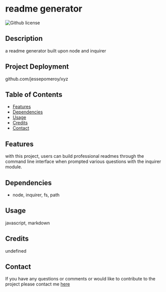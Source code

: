 
# readme generator
![Github license](https://img.shields.io/badge/license-mit-blue.svg)
## Description
a readme generator built upon node and inquirer
## Project Deployment
github.com/jessepomeroy/xyz
## Table of Contents
* [Features](#features)
* [Dependencies](#dependencies)
* [Usage](#usage)
* [Credits](#credits)
* [Contact](#contact)
## Features
with this project, users can build professional readmes through the command line interface when prompted various questions with the inquirer module.
## Dependencies
* node, inquirer, fs, path
## Usage
javascript, markdown
## Credits
undefined
## Contact
If you have any questions or comments or would like to contribute to
the project please contact me [here](mailto:thinkingofview@gmail.com?subject=[GitHub]%20Dev%20Connect)

